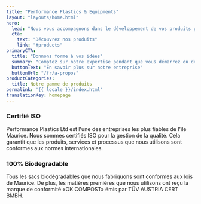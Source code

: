 ```yaml
---
title: "Performance Plastics & Equipments"
layout: "layouts/home.html"
hero:
  lead: "Nous vous accompagnons dans le développement de vos produits pour améliorer leurs production et positions sur le marché."
  cta:
    text: "Découvrez nos produits"
    link: "#products"
primaryCTA:
  title: "Donnons forme à vos idées​"
  summary: "Comptez sur notre expertise pendant que vous démarrez ou développez une activité commerciale. Performance Plastics fabrique des emballages qui vous distinguent et Performance Equipment fourni des équipements qui augmentent l’efficacité de production."
  buttonText: "En savoir plus sur notre entreprise"
  buttonUrl: "/fr/a-propos"
productCategories:
  title: Notre gamme de produits
permalink: '{{ locale }}/index.html'
translationKey: homepage
---
```


### Certifié ISO

Performance Plastics Ltd est l'une des entreprises les plus fiables de l'île Maurice. Nous sommes certifiés ISO pour la gestion de la qualité. Cela garantit que les produits, services et processus que nous utilisons sont conformes aux normes internationales.

### 100% Biodegradable

Tous les sacs biodégradables que nous fabriquons sont conformes aux lois de Maurice. De plus, les matières premières que nous utilisons ont reçu la marque de conformité «OK COMPOST» émis par TÜV AUSTRIA CERT BMBH.
